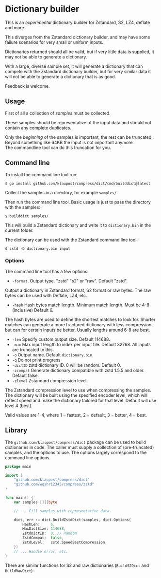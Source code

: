 # Dictionary builder

This is an *experimental* dictionary builder for Zstandard, S2, LZ4, deflate and more.

This diverges from the Zstandard dictionary builder, and may have some failure scenarios for very small or uniform inputs.

Dictionaries returned should all be valid, but if very little data is supplied, it may not be able to generate a dictionary.

With a large, diverse sample set, it will generate a dictionary that can compete with the Zstandard dictionary builder,
but for very similar data it will not be able to generate a dictionary that is as good.

Feedback is welcome.

## Usage

First of all a collection of *samples* must be collected.

These samples should be representative of the input data and should not contain any complete duplicates.

Only the *beginning* of the samples is important, the rest can be truncated. 
Beyond something like 64KB the input is not important anymore.  
The commandline tool can do this truncation for you. 

## Command line

To install the command line tool run:

```
$ go install github.com/klaupost/compress/dict/cmd/builddict@latest
```

Collect the samples in a directory, for example `samples/`.

Then run the command line tool. Basic usage is just to pass the directory with the samples:

```
$ builddict samples/
```

This will build a Zstandard dictionary and write it to `dictionary.bin` in the current folder.

The dictionary can be used with the Zstandard command line tool:

```
$ zstd -D dictionary.bin input
```

### Options

The command line tool has a few options:

- `-format`. Output type. "zstd" "s2" or "raw". Default "zstd".

Output a dictionary in Zstandard format, S2 format or raw bytes.
The raw bytes can be used with Deflate, LZ4, etc.

- `-hash` Hash bytes match length. Minimum match length. Must be 4-8 (inclusive) Default 6.

The hash bytes are used to define the shortest matches to look for.
Shorter matches can generate a more fractured dictionary with less compression, but can for certain inputs be better.
Usually lengths around 6-8 are best.

- `-len` Specify custom output size. Default 114688.
- `-max` Max input length to index per input file. Default 32768. All inputs are truncated to this.
- `-o` Output name. Default `dictionary.bin`.
- `-q`    Do not print progress
- `-dictID` zstd dictionary ID. 0 will be random. Default 0.
- `-zcompat` Generate dictionary compatible with zstd 1.5.5 and older. Default false.
- `-zlevel` Zstandard compression level.

The Zstandard compression level to use when compressing the samples.
The dictionary will be built using the specified encoder level, 
which will reflect speed and make the dictionary tailored for that level.
Default will use level 4 (best).

Valid values are 1-4, where 1 = fastest, 2 = default, 3 = better, 4 = best.

## Library

The `github.com/klaupost/compress/dict` package can be used to build dictionaries in code.
The caller must supply a collection of (pre-truncated) samples, and the options to use.
The options largely correspond to the command line options.

```Go
package main

import (
	"github.com/klaupost/compress/dict"
	"github.com/wqshr12345/compress/zstd"
)

func main() {
	var samples [][]byte

	// ... Fill samples with representative data.

	dict, err := dict.BuildZstdDict(samples, dict.Options{
		HashLen:     6,
		MaxDictSize: 114688,
		ZstdDictID:  0, // Random
		ZstdCompat:  false,
		ZstdLevel:   zstd.SpeedBestCompression,
	})
	// ... Handle error, etc.
}
```

There are similar functions for S2 and raw dictionaries (`BuildS2Dict` and `BuildRawDict`).
